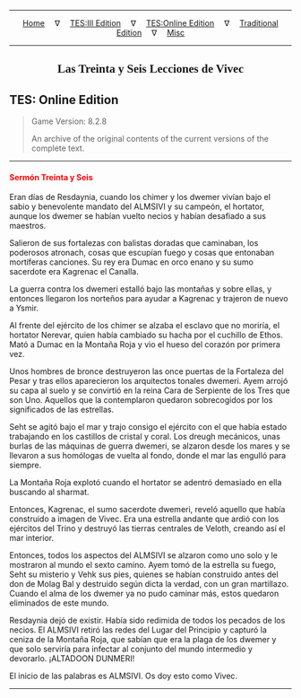 
---

<!-- Jekyll Page Links -->

<center>
<a href="../../../../index.html">Home</a>
&emsp;&nabla;&emsp;
<a href="../../../index-tes3.html">TES:III Edition</a>
&emsp;&nabla;&emsp;
<a href="../../../index-teso.html">TES:Online Edition</a>
&emsp;&nabla;&emsp;
<a href="../../../index-traditional.html">Traditional Edition</a>
&emsp;&nabla;&emsp;
<a href="../../../index-misc.html">Misc</a>
</center>

<!-- Markdown Body Below: -->

---

<center>
<h2><span style="font-family:Georgia">Las Treinta y Seis Lecciones de Vivec</span></h2>
</center>

## TES: Online Edition

> Game Version: 8.2.8
>
> An archive of the original contents of the current versions of the complete text.

---

#### <span style="color:red">Sermón Treinta y Seis</span>

Eran días de Resdaynia, cuando los chimer y los dwemer vivían bajo el sabio y benevolente mandato del ALMSIVI y su campeón, el hortator, aunque los dwemer se habían vuelto necios y habían desafiado a sus maestros.

Salieron de sus fortalezas con balistas doradas que caminaban, los poderosos atronach, cosas que escupían fuego y cosas que entonaban mortíferas canciones. Su rey era Dumac en orco enano y su sumo sacerdote era Kagrenac el Canalla.

La guerra contra los dwemeri estalló bajo las montañas y sobre ellas, y entonces llegaron los norteños para ayudar a Kagrenac y trajeron de nuevo a Ysmir.

Al frente del ejército de los chimer se alzaba el esclavo que no moriría, el hortator Nerevar, quien había cambiado su hacha por el cuchillo de Ethos. Mató a Dumac en la Montaña Roja y vio el hueso del corazón por primera vez.

Unos hombres de bronce destruyeron las once puertas de la Fortaleza del Pesar y tras ellos aparecieron los arquitectos tonales dwemeri. Ayem arrojó su capa al suelo y se convirtió en la reina Cara de Serpiente de los Tres que son Uno. Aquellos que la contemplaron quedaron sobrecogidos por los significados de las estrellas.

Seht se agitó bajo el mar y trajo consigo el ejército con el que había estado trabajando en los castillos de cristal y coral. Los dreugh mecánicos, unas burlas de las máquinas de guerra dwemeri, se alzaron desde los mares y se llevaron a sus homólogas de vuelta al fondo, donde el mar las engulló para siempre.

La Montaña Roja explotó cuando el hortator se adentró demasiado en ella buscando al sharmat.

Entonces, Kagrenac, el sumo sacerdote dwemeri, reveló aquello que había construido a imagen de Vivec. Era una estrella andante que ardió con los ejércitos del Trino y destruyó las tierras centrales de Veloth, creando así el mar interior.

Entonces, todos los aspectos del ALMSIVI se alzaron como uno solo y le mostraron al mundo el sexto camino. Ayem tomó de la estrella su fuego, Seht su misterio y Vehk sus pies, quienes se habían construido antes del don de Molag Bal y destruido según dicta la verdad, con un gran martillazo. Cuando el alma de los dwemer ya no pudo caminar más, estos quedaron eliminados de este mundo.

Resdaynia dejó de existir. Había sido redimida de todos los pecados de los necios. El ALMSIVI retiró las redes del Lugar del Principio y capturó la ceniza de la Montaña Roja, que sabían que era la plaga de los dwemer y que solo serviría para infectar al conjunto del mundo intermedio y devorarlo. ¡ALTADOON DUNMERI!

El inicio de las palabras es ALMSIVI. Os doy esto como Vivec.

---
